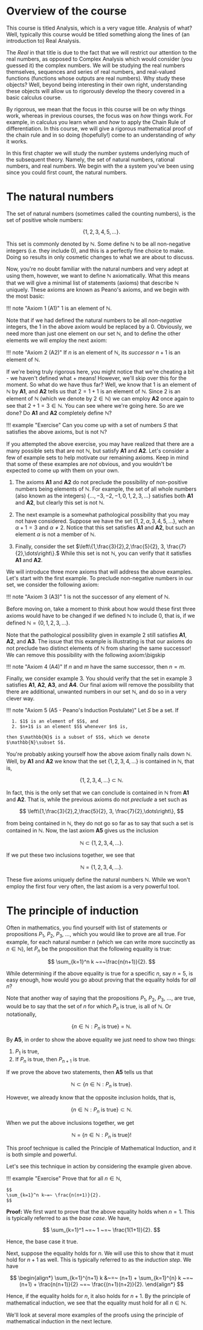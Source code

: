 
# Overview of the course

This course is titled Analysis, which is a very vague title. Analysis of what? Well, typically this course would be titled something along the lines of (an introduction to) Real Analysis.

The *Real* in that title is due to the fact that we will restrict our attention to the real numbers, as opposed to Complex Analysis which would consider (you guessed it) the complex numbers. We will be studying the real numbers themselves, sequences and series of real numbers, and real-valued functions (functions whose outputs are real numbers). Why study these objects? Well, beyond being interesting in their own right, understanding these objects will allow us to rigorously develop the theory covered in a basic calculus course.

By rigorous, we mean that the focus in this course will be on *why* things work, whereas in previous courses, the focus was on *how* things work. For example, in calculus you learn when and *how* to apply the Chain Rule of differentiation. In this course, we will give a rigorous mathematical proof of the chain rule and in so doing (hopefully!) come to an understanding of *why* it works.

In this first chapter we will study the number systems underlying much of the subsequent theory. Namely, the set of natural numbers, rational numbers, and real numbers. We begin with the a system you've been using since you could first count, the natural numbers.



# The natural numbers

The set of natural numbers (sometimes called the counting numbers), is the set of positive whole numbers:

$$\{1,2,3,4,5,\dots\}.$$

This set is commonly denoted by $\mathbb{N}$. Some define $\mathbb{N}$ to be all non-negative integers (i.e. they include $0$), and this is a perfectly fine choice to make. Doing so results in only cosmetic changes to what we are about to discuss.


Now, you're no doubt familiar with the natural numbers and very adept at using them, however, we want to define $\mathbb{N}$ axiomatically. What this means that we will give a minimal list of statements (axioms) that describe $\mathbb{N}$ uniquely. These axioms are known as Peano's axioms, and we begin with the most basic:

!!! note "Axiom 1 (A1)"
    $1$ is an element of $\mathbb{N}$.

Note that if we had defined the natural numbers to be all *non-negative* integers, the $1$ in the above axiom would be replaced by a $0$. Obviously, we need more than just one element on our set $\mathbb{N}$, and to define the other elements we will employ the next axiom:

!!! note "Axiom 2 (A2)"
    If $n$ is an element of $\mathbb{N}$, its *successor* $n+1$ is an element of $\mathbb{N}$.


If we're being truly rigorous here, you might notice that we're cheating a bit - we haven't defined what $+$ means! However, we'll skip over this for the moment. So what do we have thus far? Well, we know that $1$ is an element of $\mathbb{N}$ by **A1**, and **A2** tells us that $2=1+1$ is an element of $\mathbb{N}$. Since $2$ is an element of $\mathbb{N}$ (which we denote by $2\in\mathbb{N}$) we can employ **A2** once again to see that $2+1=3 \in \mathbb{N}$. You can see where we're going here. So are we done? Do **A1** and **A2** completely define $\mathbb{N}$?

!!! example "Exercise"
    Can you come up with a set of numbers $S$ that satisfies the above axioms, but is not $\mathbb{N}$?

If you attempted the above exercise, you may have realized that there are a many possible sets that are not $\mathbb{N}$, but satisfy **A1** and **A2**. Let's consider a few of example sets to help motivate our remaining axioms. Keep in mind that some of these examples are *not* obvious, and you wouldn't be expected to come up with them on your own.

1. The axioms **A1** and **A2** do not preclude the possibility of non-positive numbers being elements of $\mathbb{N}$. For example, the set of all whole numbers (also known as the integers) $\{\dots,-3,-2,-1,0,1,2,3,\dots\}$ satisfies both **A1** and **A2**, but clearly this set is not $\mathbb{N}$.

2. The next example is a somewhat pathological possibility that you may not have considered.  Suppose we have the set $\{1,2,\alpha,3,4,5,\dots\},$ where $\alpha + 1 = 3$ and $\alpha \neq 2$. Notice that this set satisfies **A1** and **A2**, but such an element $\alpha$ is not a member of $\mathbb{N}$.

3. Finally, consider the set $\left\{1,\frac{3}{2},2,\frac{5}{2}, 3, \frac{7}{2},\dots\right\}.$ While this set is not $\mathbb{N}$, you can verify that it satisfies  **A1** and **A2**.




We will introduce three more axioms that will address the above examples. Let's start with the first example. To preclude non-negative numbers in our set, we consider the following axiom:

!!! note "Axiom 3 (A3)"
    $1$ is not the successor of any element of $\mathbb{N}$.

Before moving on, take a moment to think about how would these first three axioms would have to be changed if we defined $\mathbb{N}$ to include 0, that is, if we defined $\mathbb{N}=\{0,1,2,3,\dots\}$.

Note that the pathological possibility given in example 2 still satisfies **A1**, **A2**, and **A3**. The issue that this example is illustrating is that our axioms do not preclude two distinct elements of $\mathbb{N}$ from sharing the same successor! We can remove this possibility with the following axiom:\bigskip

!!! note "Axiom 4 (A4)"
    If $n$ and $m$ have the same successor, then $n=m$.

Finally, we consider example 3. You should verify that the set in example 3 satisfies **A1**, **A2**, **A3**, and **A4**. Our final axiom will remove the possibility that there are additional, unwanted numbers in our set $\mathbb{N}$, and do so in a very clever way.

!!! note "Axiom 5 (A5 - Peano's Induction Postulate)"
    Let $S$ be a set. If

      1. $1$ is an element of $S$, and
      2. $n+1$ is an element $S$ whenever $n$ is,

    then $\mathbb{N}$ is a subset of $S$, which we denote $\mathbb{N}\subset S$.

You're probably asking yourself how the above axiom finally nails down $\mathbb{N}$. Well, by **A1** and **A2** we know that the set $\{1,2,3,4,\dots\}$ is contained in $\mathbb{N}$, that is,

$$
\{1,2,3,4,\dots\}~\subset~\mathbb{N}.
$$

In fact, this is the only set that we can conclude is contained in $\mathbb{N}$ from **A1** and **A2**. That is, while the previous axioms do not *preclude* a set such as

$$
\left\{1,\frac{3}{2},2,\frac{5}{2}, 3, \frac{7}{2},\dots\right\},
$$

from being contained in $\mathbb{N}$, they do not go so far as to say that such a set is contained in $\mathbb{N}$. Now, the last axiom **A5** gives us the inclusion

$$
\mathbb{N}~\subset~\{1,2,3,4,\dots\}.
$$

If we put these two inclusions together, we see that

$$
\mathbb{N} ~=~ \{1,2,3,4,\dots\}.
$$

These five axioms uniquely define the natural numbers $\mathbb{N}$. While we won't employ the first four very often, the last axiom is a very powerful tool.



# The principle of induction

Often in mathematics, you find yourself with list of statements or propositions $P_1$, $P_2$, $P_3$, $\dots$, which you would like to prove are all true. For example, for each natural number $n$ (which we can write more succinctly as $n\in\mathbb{N}$), let $P_n$ be the proposition that the following equality is true:

$$
\sum_{k=1}^n k ~=~\frac{n(n+1)}{2}.
$$

While determining if the above equality is true for a specific $n$, say $n=5$, is easy enough, how would you go about proving that the equality holds for *all* $n$?

Note that another way of saying that the propositions $P_1$, $P_2$, $P_3$, $\dots$, are true, would be to say that the set of $n$ for which $P_n$ is true, is all of $\mathbb{N}$. Or notationally,

$$
\{n\in \mathbb{N} : P_n\text{ is true}\} ~=~ \mathbb{N}.
$$

By **A5**, in order to show the above equality we just need to show two things:

  1. $P_1$ is true,
  2. If $P_n$ is true, then $P_{n+1}$ is true.

If we prove the above two statements, then **A5** tells us that

$$
\mathbb{N}\subset \{n\in \mathbb{N} : P_n\text{ is true}\}.
$$


However, we already know that the opposite inclusion holds, that is,

$$
\{n\in \mathbb{N} : P_n\text{ is true}\}\subset \mathbb{N}.
$$

When we put the above inclusions together, we get

$$
\mathbb{N}~=~ \{n\in \mathbb{N} : P_n\text{ is true}\}!
$$

This proof technique is called the Principle of Mathematical Induction, and it is both simple and powerful.

Let's see this technique in action by considering the example given above.

!!! example "Exercise"
    Prove that for all $n\in \mathbb{N}$,

    $$
    \sum_{k=1}^n k~=~ \frac{n(n+1)}{2}.
    $$

**Proof:**
We first want to prove that the above equality holds when $n=1$. This is typically referred to as the *base case*. We have,

$$
\sum_{k=1}^1 ~=~ 1 ~=~ \frac{1(1+1)}{2}.
$$

Hence, the base case it true.

Next, suppose the equality holds for $n$. We will use this to show that it must hold for $n+1$ as well. This is typically referred to as the *induction step*. We have

$$
\begin{align*}
\sum_{k=1}^{n+1} k &~=~ (n+1) + \sum_{k=1}^{n} k
~=~ (n+1) + \frac{n(n+1)}{2}
~=~ \frac{(n+1)(n+2)}{2}.
\end{align*}
$$

Hence, if the equality holds for $n$, it also holds for $n+1$. By the principle of mathematical induction, we see that the equality must hold for all $n\in \mathbb{N}$.




We'll look at several more examples of the proofs using the principle of mathematical induction in the next lecture.
